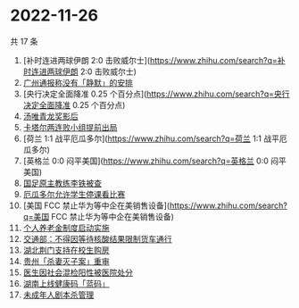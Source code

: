 # 2022-11-26

共 17 条

<!-- BEGIN ZHIHUSEARCH -->
<!-- 最后更新时间 Sat Nov 26 2022 17:09:04 GMT+0800 (China Standard Time) -->
1. [补时连进两球伊朗 2:0 击败威尔士](https://www.zhihu.com/search?q=补时连进两球伊朗 2:0 击败威尔士)
1. [广州通报称没有「静默」的安排](https://www.zhihu.com/search?q=广州通报称没有「静默」的安排)
1. [央行决定全面降准 0.25 个百分点](https://www.zhihu.com/search?q=央行决定全面降准 0.25 个百分点)
1. [汤唯青龙奖影后](https://www.zhihu.com/search?q=汤唯青龙奖影后)
1. [卡塔尔两连败小组提前出局](https://www.zhihu.com/search?q=卡塔尔两连败小组提前出局)
1. [荷兰 1:1 战平厄瓜多尔](https://www.zhihu.com/search?q=荷兰 1:1 战平厄瓜多尔)
1. [英格兰 0:0 闷平美国](https://www.zhihu.com/search?q=英格兰 0:0 闷平美国)
1. [国足原主教练李铁被查](https://www.zhihu.com/search?q=国足原主教练李铁被查)
1. [厄瓜多尔允许学生停课看比赛](https://www.zhihu.com/search?q=厄瓜多尔允许学生停课看比赛)
1. [美国 FCC 禁止华为等中企在美销售设备](https://www.zhihu.com/search?q=美国 FCC 禁止华为等中企在美销售设备)
1. [个人养老金制度启动实施](https://www.zhihu.com/search?q=个人养老金制度启动实施)
1. [交通部：不得因等待核酸结果限制货车通行](https://www.zhihu.com/search?q=交通部：不得因等待核酸结果限制货车通行)
1. [湖北荆门支持在校生购房](https://www.zhihu.com/search?q=湖北荆门支持在校生购房)
1. [贵州「杀妻灭子案」重审](https://www.zhihu.com/search?q=贵州「杀妻灭子案」重审)
1. [医生因社会混检阳性被医院处分](https://www.zhihu.com/search?q=医生因社会混检阳性被医院处分)
1. [湖南上线健康码「蓝码」](https://www.zhihu.com/search?q=湖南上线健康码「蓝码」)
1. [未成年人剧本杀管理](https://www.zhihu.com/search?q=未成年人剧本杀管理)
<!-- END ZHIHUSEARCH -->
